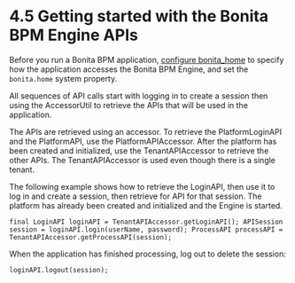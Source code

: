 # 4.5 Getting started with the Bonita BPM Engine APIs

Before you run a Bonita BPM application, [configure bonita\_home](/configuring-bonita-home-client-0) to specify how the application accesses the Bonita BPM Engine, and set the `bonita.home` system property.


All sequences of API calls start with logging in to create a session then using the AccessorUtil to retrieve the APIs that will be used in the application.


The APIs are retrieved using an accessor. To retrieve the PlatformLoginAPI and the PlatformAPI, use the PlatformAPIAccessor. 
After the platform has been created and initialized, use the TenantAPIAccessor to retrieve the other APIs. The TenantAPIAccessor is used even though there is a single tenant.


The following example shows how to retrieve the LoginAPI, then use it to log in and create a session, then retrieve for API for that session. 
The platform has already been created and initialized and the Engine is started.

`
final LoginAPI loginAPI = TenantAPIAccessor.getLoginAPI();
APISession session = loginAPI.login(userName, password);
ProcessAPI processAPI = TenantAPIAccessor.getProcessAPI(session);
`


When the application has finished processing, log out to delete the session:

`
loginAPI.logout(session);
`